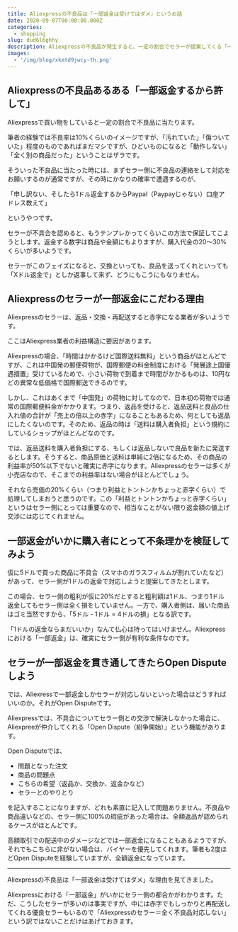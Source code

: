 ```yaml
---
title: Aliexpressの不良品は「一部返金は受けてはダメ」というお話
date: 2020-09-07T00:00:00.000Z
categories:
  - shopping
slug: dud6l6ghhy
description: Aliexpressの不良品が発生すると、一定の割合でセラーが提案してくる「一部返金」は受けてはダメな理由と、一部返金を提案された時の対応をまとめました。
images:
  - '/img/blog/xkmtd9jwcy-th.png'
---
```


## Aliexpressの不良品あるある「一部返金するから許して」

Aliexpressで買い物をしていると一定の割合で不良品に当たります。

筆者の経験では不良率は10%くらいのイメージですが、「汚れていた」「傷ついていた」程度のものであればまだマシですが、ひどいものになると「動作しない」「全く別の商品だった」ということはザラです。

そういった不良品に当たった時には、まずセラー側に不良品の連絡をして対応をお願いするのが通常ですが、その時にかなりの確率で遭遇するのが、

「申し訳ない、そしたら1ドル返金するからPaypal（Paypayじゃない）口座アドレス教えて」

というやつです。

セラーが不具合を認めると、もうテンプレかってくらいこの方法で保証してこようとします。返金する数字は商品や金額にもよりますが、購入代金の20〜30%くらいが多いようです。

セラーがこのフェイズになると、交換といっても、良品を送ってくれといっても「Xドル返金で」としか返事して来ず、どうにもこうにもなりません。

## Aliexpressのセラーが一部返金にこだわる理由

Aliexpressのセラーは、返品・交換・再配送すると赤字になる業者が多いようです。

ここはAliexpress業者の利益構造に要因があります。

Aliexpressの場合、「時間はかかるけど国際送料無料」という商品がほとんどですが、これは中国発の郵便荷物が、国際郵便の料金制度における「発展途上国優遇措置」受けているためで、小さい荷物で到着まで時間がかかるものは、10円などの異常な低価格で国際郵送できるのです。

しかし、これはあくまで「中国発」の荷物に対してなので、日本初の荷物では通常の国際郵便料金がかかります。つまり、返品を受けると、返品送料と良品の仕入れ値の合計が「売上の倍以上の赤字」になることもあるため、何としても返品にしたくないのです。そのため、返品の時は「送料は購入者負担」という規約にしているショップがほとんどなのです。

では、返品送料を購入者負担にする、もしくは返品しないで良品を新たに発送するとします。そうすると、商品原価と送料は単純に2倍になるため、その商品の利益率が50%以下でないと確実に赤字になります。Aliexpressのセラーは多くが小売店なので、そこまでの利益率はない場合がほとんどでしょう。

それなら売価の20%くらい（つまり利益とトントンかちょっと赤字くらい）で処理してしまおうと思うのです。この「利益とトントンかちょっと赤字くらい」というはセラー側にとっては重要なので、相当なことがない限り返金額の値上げ交渉には応じてくれません。

## 一部返金がいかに購入者にとって不条理かを検証してみよう

仮に5ドルで買った商品に不具合（スマホのガラスフィルムが割れていたなど）があって、セラー側が1ドルの返金で対応しようと提案してきたとします。

この場合、セラー側の粗利が仮に20%だとすると粗利額は1ドル、つまり1ドル返金してもセラー側は全く損をしていません。一方で、購入者側は、届いた商品はゴミ当然ですから、「5ドル - 1ドル = 4ドルの損」となる訳です。

「1ドルの返金ならまだいいか」なんて仏心は持ってはいけません。Aliexpressにおける「一部返金」は、確実にセラー側が有利な条件なのです。

## セラーが一部返金を貫き通してきたらOpen Disputeしよう

では、Aliexressで一部返金しかセラーが対応しないといった場合はどうすればいいのか。それがOpen Disputeです。

Aliexpressでは、不具合についてセラー側との交渉で解決しなかった場合に、Aliexpreeが仲介してくれる「Open Dispute（紛争開始）」という機能があります。

Open Disputeでは、

- 問題となった注文
- 商品の問題点
- こちらの希望（返品か、交換か、返金かなど）
- セラーとのやりとり

を記入することになりますが、どれも素直に記入して問題ありません。不良品や商品違いなどの、セラー側に100%の瑕疵があった場合は、全額返品が認められるケースがほとんどです。

高額取引での配送中のダメージなどでは一部返金になることもあるようですが、それでもこちらに非がない場合は、バイヤーを優先してくれます。筆者も2度ほどOpen Disputeを経験していますが、全額返金になっています。

----

Aliexpressの不良品は「一部返金は受けてはダメ」な理由を見てきました。

Aliexpressにおける「一部返金」がいかにセラー側の都合かがわかります。ただ、こうしたセラーが多いのは事実ですが、中には赤字でもしっかりと再配送してくれる優良セラーもいるので「Aliexpressのセラー＝全く不良品対応しない」という訳ではないことだけはあげておきます。
